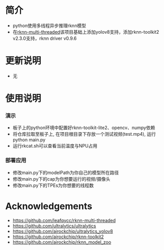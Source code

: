 # 简介
* python使用多线程异步推理rknn模型
* 在[rknn-multi-threaded](https://github.com/leafqycc/rknn-multi-threaded)该项目基础上添加yolov8支持，添加rknn-toolkit2 v2.3.0支持，rknn driver v0.9.6

# 更新说明
* 无


# 使用说明
### 演示
  * 板子上的python环境中配置好rknn-toolkit-lite2、opencv、numpy依赖
  * 将仓库拉取至板子上, 在项目根目录下存放一个测试视频(test.mp4), 运行python main.py
  * 运行rkcat.sh可以查看当前温度与NPU占用
### 部署应用
  * 修改main.py下的modelPath为你自己的模型所在路径
  * 修改main.py下的cap为你想要运行的视频/摄像头
  * 修改main.py下的TPEs为你想要的线程数

# Acknowledgements
* https://github.com/leafqycc/rknn-multi-threaded
* https://github.com/ultralytics/ultralytics
* https://github.com/airockchip/ultralytics_yolov8
* https://github.com/airockchip/rknn-toolkit2
* https://github.com/airockchip/rknn_model_zoo
